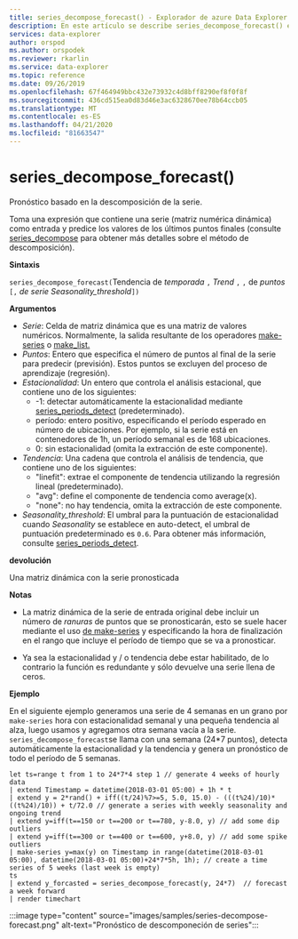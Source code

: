 ```yaml
---
title: series_decompose_forecast() - Explorador de azure Data Explorer ? Microsoft Docs
description: En este artículo se describe series_decompose_forecast() en Azure Data Explorer.
services: data-explorer
author: orspod
ms.author: orspodek
ms.reviewer: rkarlin
ms.service: data-explorer
ms.topic: reference
ms.date: 09/26/2019
ms.openlocfilehash: 67f464949bbc432e73932c4d8bff8290ef8f0f8f
ms.sourcegitcommit: 436cd515ea0d83d46e3ac6328670ee78b64ccb05
ms.translationtype: MT
ms.contentlocale: es-ES
ms.lasthandoff: 04/21/2020
ms.locfileid: "81663547"
---
```

# <a name="series_decompose_forecast"></a>series_decompose_forecast()

Pronóstico basado en la descomposición de la serie.

Toma una expresión que contiene una serie (matriz numérica dinámica) como entrada y predice los valores de los últimos puntos finales (consulte [series_decompose](series-decomposefunction.md) para obtener más detalles sobre el método de descomposición).
 
**Sintaxis**

`series_decompose_forecast(`Tendencia de *temporada* `,` *Trend* `,` `,` de *puntos* `[,` *de serie* *Seasonality_threshold*`])`

**Argumentos**

* *Serie*: Celda de matriz dinámica que es una matriz de valores numéricos. Normalmente, la salida resultante de los operadores [make-series](make-seriesoperator.md) o [make_list.](makelist-aggfunction.md)
* *Puntos*: Entero que especifica el número de puntos al final de la serie para predecir (previsión). Estos puntos se excluyen del proceso de aprendizaje (regresión).
* *Estacionalidad*: Un entero que controla el análisis estacional, que contiene uno de los siguientes:
    * -1: detectar automáticamente la estacionalidad mediante [series_periods_detect](series-periods-detectfunction.md) (predeterminado). 
    * período: entero positivo, especificando el período esperado en número de ubicaciones. Por ejemplo, si la serie está en contenedores de 1h, un período semanal es de 168 ubicaciones.
    * 0: sin estacionalidad (omita la extracción de este componente).   
* *Tendencia*: Una cadena que controla el análisis de tendencia, que contiene uno de los siguientes:
    * "linefit": extrae el componente de tendencia utilizando la regresión lineal (predeterminado).    
    * "avg": define el componente de tendencia como average(x).
    * "none": no hay tendencia, omita la extracción de este componente.   
* *Seasonality_threshold*: El umbral para la puntuación de estacionalidad cuando *Seasonality* se establece en auto-detect, el umbral de puntuación predeterminado es `0.6`. Para obtener más información, consulte [series_periods_detect](series-periods-detectfunction.md).

**devolución**

 Una matriz dinámica con la serie pronosticada
  

**Notas**

* La matriz dinámica de la serie de entrada original debe incluir un número de *ranuras* de puntos que se pronosticarán, esto se suele hacer mediante el uso [de make-series](make-seriesoperator.md) y especificando la hora de finalización en el rango que incluye el período de tiempo que se va a pronosticar.
    
* Ya sea la estacionalidad y / o tendencia debe estar habilitado, de lo contrario la función es redundante y sólo devuelve una serie llena de ceros.

**Ejemplo**

En el siguiente ejemplo generamos una serie de 4 semanas en un grano por `make-series` hora con estacionalidad semanal y una pequeña tendencia al alza, luego usamos y agregamos otra semana vacía a la serie. `series_decompose_forecast`se llama con una semana (24*7 puntos), detecta automáticamente la estacionalidad y la tendencia y genera un pronóstico de todo el período de 5 semanas. 

```kusto
let ts=range t from 1 to 24*7*4 step 1 // generate 4 weeks of hourly data
| extend Timestamp = datetime(2018-03-01 05:00) + 1h * t 
| extend y = 2*rand() + iff((t/24)%7>=5, 5.0, 15.0) - (((t%24)/10)*((t%24)/10)) + t/72.0 // generate a series with weekly seasonality and ongoing trend
| extend y=iff(t==150 or t==200 or t==780, y-8.0, y) // add some dip outliers
| extend y=iff(t==300 or t==400 or t==600, y+8.0, y) // add some spike outliers
| make-series y=max(y) on Timestamp in range(datetime(2018-03-01 05:00), datetime(2018-03-01 05:00)+24*7*5h, 1h); // create a time series of 5 weeks (last week is empty)
ts 
| extend y_forcasted = series_decompose_forecast(y, 24*7)  // forecast a week forward
| render timechart 
```

:::image type="content" source="images/samples/series-decompose-forecast.png" alt-text="Pronóstico de descomponeción de series":::
